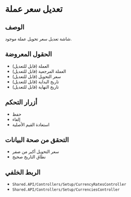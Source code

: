 # تعديل سعر عملة

## الوصف
شاشة تعديل سعر تحويل عملة موجود.

## الحقول المعروضة
- العملة (قابل للتعديل)
- العملة المرجعية (قابل للتعديل)
- سعر التحويل (قابل للتعديل)
- تاريخ البداية (قابل للتعديل)
- تاريخ النهاية (قابل للتعديل)

## أزرار التحكم
- حفظ
- إلغاء
- استعادة القيم الأصلية

## التحقق من صحة البيانات
- سعر التحويل أكبر من صفر
- نطاق التاريخ صحيح

## الربط الخلفي
- `Shared.API/Controllers/Setup/CurrencyRatesController`
- `Shared.API/Controllers/Setup/CurrenciesController`
